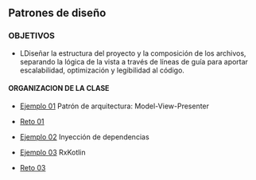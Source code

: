 ## Patrones de diseño

### OBJETIVOS 

- LDiseñar la estructura del proyecto y la composición de los archivos, separando la lógica de la vista a través de líneas de guía para aportar escalabilidad, optimización y legibilidad al código. 

#### ORGANIZACION DE LA CLASE 

- [Ejemplo 01](Ejemplo-01) Patrón de arquitectura: Model-View-Presenter
- [Reto 01](Reto-01)
	
	
- [Ejemplo 02](Ejemplo-02) Inyección de dependencias


- [Ejemplo 03](Ejemplo-03) RxKotlin
- [Reto 03](Reto-03)


